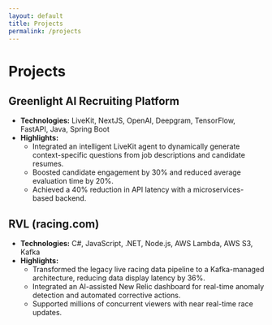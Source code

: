 ```yaml
---
layout: default
title: Projects
permalink: /projects
---
```


# Projects

## Greenlight AI Recruiting Platform
- **Technologies:** LiveKit, NextJS, OpenAI, Deepgram, TensorFlow, FastAPI, Java, Spring Boot
- **Highlights:**  
  - Integrated an intelligent LiveKit agent to dynamically generate context-specific questions from job descriptions and candidate resumes.  
  - Boosted candidate engagement by 30% and reduced average evaluation time by 20%.  
  - Achieved a 40% reduction in API latency with a microservices-based backend.

## RVL (racing.com)
- **Technologies:** C#, JavaScript, .NET, Node.js, AWS Lambda, AWS S3, Kafka
- **Highlights:**  
  - Transformed the legacy live racing data pipeline to a Kafka-managed architecture, reducing data display latency by 36%.  
  - Integrated an AI-assisted New Relic dashboard for real-time anomaly detection and automated corrective actions.  
  - Supported millions of concurrent viewers with near real-time race updates.
